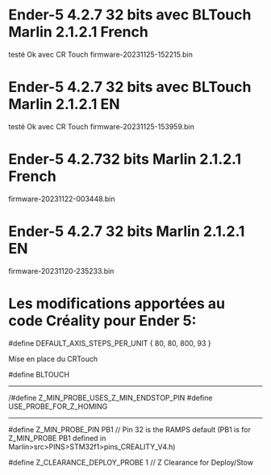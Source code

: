 # Ender-5 4.2.7 32 bits avec BLTouch Marlin 2.1.2.1 French
testé Ok avec CR Touch
firmware-20231125-152215.bin

# Ender-5 4.2.7 32 bits avec BLTouch Marlin 2.1.2.1 EN 
testé Ok avec CR Touch
firmware-20231125-153959.bin

# Ender-5 4.2.732 bits Marlin 2.1.2.1 French
firmware-20231122-003448.bin

# Ender-5 4.2.7 32 bits Marlin 2.1.2.1 EN
firmware-20231120-235233.bin

# Les modifications apportées au code Créality pour Ender 5: 

#define DEFAULT_AXIS_STEPS_PER_UNIT   { 80, 80, 800, 93 }

Mise en place du CRTouch

#define BLTOUCH
________________________________________________

/#define Z_MIN_PROBE_USES_Z_MIN_ENDSTOP_PIN
#define USE_PROBE_FOR_Z_HOMING
________________________________________________
#define Z_MIN_PROBE_PIN PB1 // Pin 32 is the RAMPS default (PB1 is for Z_MIN_PROBE PB1 defined in Marlin>src>PINS>STM32f1>pins_CREALITY_V4.h)

#define Z_CLEARANCE_DEPLOY_PROBE   1 // Z Clearance for Deploy/Stow
